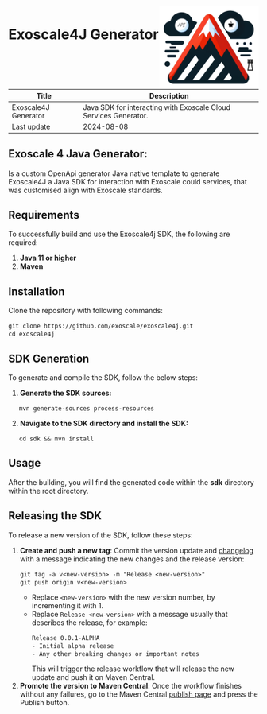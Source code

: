 <img src="../img/img.png" alt="Description of image" width="200" style="float: right;">

# Exoscale4J Generator


| Title                | Description                                                      |
|----------------------|------------------------------------------------------------------|
| Exoscale4J Generator | Java SDK for interacting with Exoscale Cloud Services Generator. |
| Last update          | 2024-08-08                                                       |

## **Exoscale 4 Java Generator**: 
Is a custom OpenApi generator Java native template to generate Exoscale4J a Java SDK for interaction with Exoscale could services, that was customised align with Exoscale standards.

## **Requirements**
To successfully build and use the Exoscale4j SDK, the following are required:

1. **Java 11 or higher**
2. **Maven**
## **Installation**
Clone the repository with following commands:

```shell
git clone https://github.com/exoscale/exoscale4j.git
cd exoscale4j
```
## **SDK Generation**
To generate and compile the SDK, follow the below steps:

1. **Generate the SDK sources:**
```shell
   mvn generate-sources process-resources
```
2. **Navigate to the SDK directory and install the SDK:**
```shell
   cd sdk && mvn install
```

## **Usage**
After the building, you will find the generated code within the **sdk** directory within the root directory.

## **Releasing the SDK**
To release a new version of the SDK, follow these steps:

1. **Create and push a new tag**: Commit the version update and [changelog](https://github.com/exoscale/exoscale4j/blob/main/CHANGELOG.md) with a message indicating the new changes and the release version:
    ```shell
    git tag -a v<new-version> -m "Release <new-version>"
    git push origin v<new-version>
    ```
    - Replace `<new-version>` with the new version number, by incrementing it with 1.
    - Replace `Release <new-version>`  with a message usually that describes the release, for example:
      ```plaintext
      Release 0.0.1-ALPHA 
      - Initial alpha release
      - Any other breaking changes or important notes
      ```
      This will trigger the release workflow that will release the new update and push it on Maven Central.
2. **Promote the version to Maven Central**: Once the workflow finishes without any failures, go to the Maven Central [publish page](https://central.sonatype.com/publishing) and press the Publish button.


